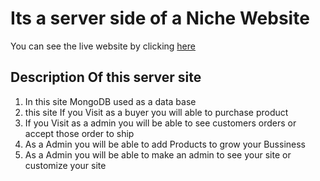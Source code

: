 # Its a server side of a Niche Website
You can see the live website by clicking [here](https://elated-dubinsky-c9ca1e.netlify.app/)

## Description Of this server site
1. In this site MongoDB used as a data base
2. this site If you Visit as a buyer you will able to purchase product 
3. If you Visit as a admin you will be able to see customers orders or accept those order to ship
4. As a Admin you will be able to add Products to grow your Bussiness
5. As a Admin you will be able to make an admin to see your site or customize your site

